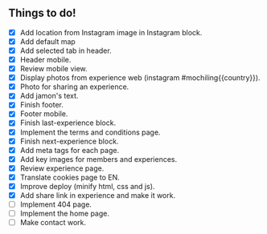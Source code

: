 Things to do!
-------------

- [x] Add location from Instagram image in Instagram block.
- [x] Add default map
- [x] Add selected tab in header.
- [x] Header mobile.
- [x] Review mobile view.
- [x] Display photos from experience web (instagram #mochiling{{country}}).
- [x] Photo for sharing an experience.
- [x] Add jamon's text.
- [x] Finish footer.
- [x] Footer mobile.
- [x] Finish last-experience block.
- [x] Implement the terms and conditions page.
- [x] Finish next-experience block.
- [x] Add meta tags for each page.
- [x] Add key images for members and experiences.
- [x] Review experience page.
- [x] Translate cookies page to EN.
- [x] Improve deploy (minify html, css and js).
- [x] Add share link in experience and make it work.
- [ ] Implement 404 page.
- [ ] Implement the home page.
- [ ] Make contact work.
